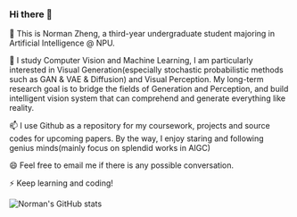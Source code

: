 ### Hi there 👋

🔭 This is Norman Zheng, a third-year undergraduate student majoring in Artificial Intelligence @ NPU.

🌱 I study Computer Vision and Machine Learning, I am particularly interested in Visual Generation(especially stochastic probabilistic methods such as GAN & VAE & Diffusion) and Visual Perception. My long-term research goal is to bridge the fields of Generation and Perception, and build intelligent vision system that can comprehend and generate everything like reality.

📫 I use Github as a repository for my coursework, projects and source codes for upcoming papers. By the way, I enjoy staring and following genius minds(mainly focus on splendid works in AIGC)

😄 Feel free to email me if there is any possible conversation.

⚡ Keep learning and coding!

![Norman's GitHub stats](https://github-readme-stats.vercel.app/api?username=DuNGEOnmassster&show_icons=true)

<!--
**DuNGEOnmassster/DuNGEOnmassster** is a ✨ _special_ ✨ repository because its `README.md` (this file) appears on your GitHub profile.

Here are some ideas to get you started:

- 🔭 I’m currently working on ...
- 🌱 I’m currently learning ...
- 👯 I’m looking to collaborate on ...
- 🤔 I’m looking for help with ...
- 💬 Ask me about ...
- 📫 How to reach me: ...
- 😄 Pronouns: ...
- ⚡ Fun fact: ...
-->
